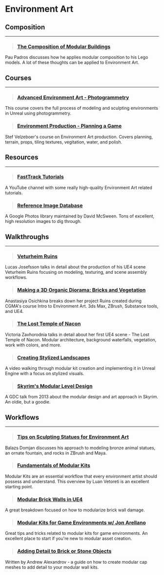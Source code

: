 # Environment Art

## Composition
___

> ### [The Composition of Modular Buildings](https://brickset.com/article/57168/the-composition-of-modular-buildings)
Pau Padros discusses how he applies modular composition to his Lego models. A lot of these thoughts can be applied to Environment Art.
<!-- -->


## Courses
___

> ### [Advanced Environment Art - Photogrammetry](https://www.vertexschool.com/Photogrammetry-Bootcamp)
This course covers the full process of modeling and sculpting environments in Unreal using photogrammetry.
<!-- -->


> ### [Environment Production - Planning a Game](https://www.artstation.com/learning/courses/adP/planning-a-game-environment/chapters/BLYd/exporting-importing-ue5-and-maya)
Stef Velzeboer's course on Environment Art production. Covers planning, terrain, props, tiling textures, vegitation, water, and polish.

## Resources
___

> ### [FastTrack Tutorials](https://www.youtube.com/channel/UCIEGJk1_sOMt6VNeTuR3CCQ)
A YouTube channel with some really high-quality Environment Art related tutorials.
<!-- -->


> ### [Reference Image Database](https://photos.google.com/share/AF1QipM2zKMjl7DSsQzZWT-_wVHF4zge0Y8fli95OW2_fpuddnvm0M6q5DNM0bUwx25hJQ?pli=1&key=aDNzNTFHMG9JSHVzZ3p0Y2tWY3VnemROa3pDRFNB)
A Google Photos library maintained by David McSween. Tons of excellent, high resolution images to dig through.
<!-- -->

<!-- -->

## Walkthroughs
___

> ### [Veturheim Ruins](https://80.lv/articles/veturheim-ruins-environment-production-pipeline/)
Lucas Josefsson talks in detail about the production of his UE4 scene Veturheim Ruins focusing on modeling, texturing, and scene assembly workflows.
<!-- -->


> ### [Making a 3D Organic Diorama: Bricks and Vegetation](https://80.lv/articles/making-a-3d-organic-diorama-bricks-and-vegetation/)
Anastasiya Osichkina breaks down her project Ruins created during CGMA's course Intro to Environment Art. 3ds Max, ZBrush, Substance tools, and UE4.
<!-- -->


> ### [The Lost Temple of Nacon](https://80.lv/articles/the-lost-temple-of-nacon-building-a-modular-environment-in-ue4/)
Victoria Zavhorodnia talks in detail about her first UE4 scene - The Lost Temple of Nacon. Modular architecture, background waterfalls, vegetation, work with colors, and more.
<!-- -->


> ### [Creating Stylized Landscapes](https://www.youtube.com/watch?v=jwcBVt_wY5Q)
A video walking through modular kit creation and implementing it in Unreal Engine with a focus on stylized visuals.
<!-- -->


> ### [Skyrim's Modular Level Design](http://blog.joelburgess.com/2013/04/skyrims-modular-level-design-gdc-2013.html)
A GDC talk from 2013 about the modular design and art approach in Skyrim. An oldie, but a goodie.
<!-- -->



## Workflows
___

> ### [Tips on Sculpting Statues for Environment Art](https://80.lv/articles/tips-on-sculpting-3d-statues-for-environment-art/)
Balazs Domjan discusses his approach to modeling bronze animal statues, an ornate fountain, and rocks in ZBrush and Maya.
<!-- -->


> ### [Fundamentals of Modular Kits](https://www.exp-points.com/exp-tutotrials-luan-vetoreti-fundamentals-of-modular-kits)
Modular Kits are an essential workflow that every environment artist should possess and understand. This overview by Luan Vetoreti is an excellent starting point.
<!-- -->


> ### [Modular Brick Walls in UE4](https://www.artstation.com/artwork/oAWOJO)
A great breakdown focused on how to modularize brick wall damage.
<!-- -->


> ### [Modular Kits for Game Environments w/ Jon Arellano](https://www.youtube.com/watch?v=77xPHfzciiY)
Great tips and tricks related to modular kits for game environments. An excellent place to start if you're new to modular asset creation.
<!-- -->


> ### [Adding Detail to Brick or Stone Objects](https://www.artstation.com/artwork/PXQKKr)
Written by Andrew Alexandrov - a guide on how to create modular cap meshes to add detail to your modular wall kits.
<!-- -->

